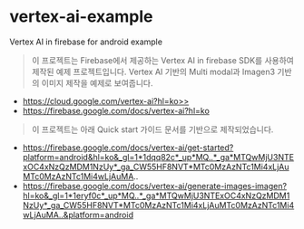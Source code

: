 # vertex-ai-example
Vertex AI in firebase for android example

> 이 프로젝트는 Firebase에서 제공하는 Vertex AI in firebase SDK를 사용하여 제작된 예제 프로젝트입니다.
> Vertex AI 기반의 Multi modal과 Imagen3 기반의 이미지 제작을 예제로 보여줍니다.
- https://cloud.google.com/vertex-ai?hl=ko>>
- https://firebase.google.com/docs/vertex-ai?hl=ko

> 이 프로젝트는 아래 Quick start 가이드 문서를 기반으로 제작되었습니다.
- https://firebase.google.com/docs/vertex-ai/get-started?platform=android&hl=ko&_gl=1*1dqq82c*_up*MQ..*_ga*MTQwMjU3NTExOC4xNzQzMDM1NzUy*_ga_CW55HF8NVT*MTc0MzAzNTc1Mi4xLjAuMTc0MzAzNTc1Mi4wLjAuMA..
- https://firebase.google.com/docs/vertex-ai/generate-images-imagen?hl=ko&_gl=1*1eryf0c*_up*MQ..*_ga*MTQwMjU3NTExOC4xNzQzMDM1NzUy*_ga_CW55HF8NVT*MTc0MzAzNTc1Mi4xLjAuMTc0MzAzNTc1Mi4wLjAuMA..&platform=android




